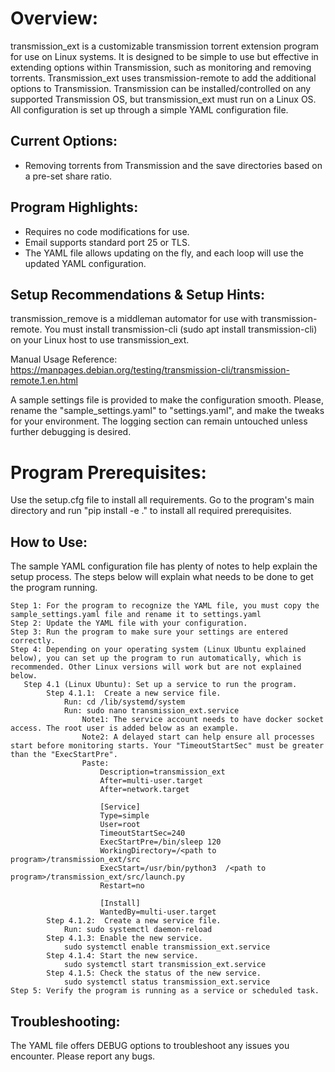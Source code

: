# Overview:
transmission_ext is a customizable transmission torrent extension program for use on Linux systems. It is designed to be simple to use but effective in extending options within Transmission, such as monitoring and removing torrents. Transmission_ext uses transmission-remote to add the additional options to Transmission. Transmission can be installed/controlled on any supported Transmission OS, but transmission_ext must run on a Linux OS. All configuration is set up through a simple YAML configuration file.

## Current Options:
* Removing torrents from Transmission and the save directories based on a pre-set share ratio.

## Program Highlights:
* Requires no code modifications for use.
* Email supports standard port 25 or TLS.
* The YAML file allows updating on the fly, and each loop will use the updated YAML configuration.

## Setup Recommendations & Setup Hints:
transmission_remove is a middleman automator for use with transmission-remote. You must install transmission-cli (sudo apt install transmission-cli) on your Linux host to use transmission_ext.

Manual Usage Reference:
https://manpages.debian.org/testing/transmission-cli/transmission-remote.1.en.html

A sample settings file is provided to make the configuration smooth. Please, rename the "sample_settings.yaml" to "settings.yaml", and make the tweaks for your environment. The logging section can remain untouched unless further debugging is desired.

# Program Prerequisites:
Use the setup.cfg file to install all requirements. Go to the program's main directory and run "pip install -e ." to install all required prerequisites.

## How to Use:
The sample YAML configuration file has plenty of notes to help explain the setup process. The steps below will explain what needs to be done to get the program running.

    Step 1: For the program to recognize the YAML file, you must copy the sample_settings.yaml file and rename it to settings.yaml 
    Step 2: Update the YAML file with your configuration.
    Step 3: Run the program to make sure your settings are entered correctly. 
    Step 4: Depending on your operating system (Linux Ubuntu explained below), you can set up the program to run automatically, which is recommended. Other Linux versions will work but are not explained below. 
       Step 4.1 (Linux Ubuntu): Set up a service to run the program.
            Step 4.1.1:  Create a new service file.
                Run: cd /lib/systemd/system
                Run: sudo nano transmission_ext.service
                    Note1: The service account needs to have docker socket access. The root user is added below as an example.
                    Note2: A delayed start can help ensure all processes start before monitoring starts. Your "TimeoutStartSec" must be greater than the "ExecStartPre".
                    Paste:
                        Description=transmission_ext
                        After=multi-user.target
                        After=network.target

                        [Service]
                        Type=simple
                        User=root
                        TimeoutStartSec=240
                        ExecStartPre=/bin/sleep 120
                        WorkingDirectory=/<path to program>/transmission_ext/src
                        ExecStart=/usr/bin/python3  /<path to program>/transmission_ext/src/launch.py                                                         
                        Restart=no

                        [Install]
                        WantedBy=multi-user.target
            Step 4.1.2:  Create a new service file.
                Run: sudo systemctl daemon-reload
            Step 4.1.3: Enable the new service.
                sudo systemctl enable transmission_ext.service
            Step 4.1.4: Start the new service.
                sudo systemctl start transmission_ext.service
            Step 4.1.5: Check the status of the new service.
                sudo systemctl status transmission_ext.service
    Step 5: Verify the program is running as a service or scheduled task. 
## Troubleshooting:
The YAML file offers DEBUG options to troubleshoot any issues you encounter. Please report any bugs.
